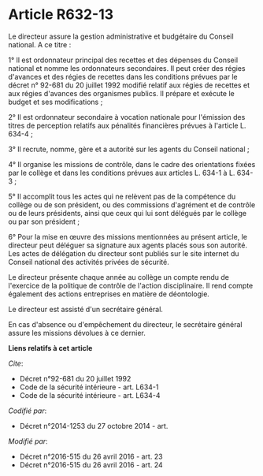 # Article R632-13

Le directeur assure la gestion administrative et budgétaire du Conseil national. A ce titre : 

1° Il est ordonnateur principal des recettes et des dépenses du Conseil national et nomme les ordonnateurs secondaires. Il
peut créer des régies d'avances et des régies de recettes dans les conditions prévues par le décret n° 92-681 du 20 juillet
1992 modifié relatif aux régies de recettes et aux régies d'avances des organismes publics. Il prépare et exécute le budget
et ses modifications ; 

2° Il est ordonnateur secondaire à vocation nationale pour l'émission des titres de perception relatifs aux pénalités
financières prévues à l'article L. 634-4 ; 

3° Il recrute, nomme, gère et a autorité sur les agents du Conseil national ; 

4° Il organise les missions de contrôle, dans le cadre des orientations fixées par le collège et dans les conditions prévues
aux articles L. 634-1 à L. 634-3 ; 

5° Il accomplit tous les actes qui ne relèvent pas de la compétence du collège ou de son président, ou des commissions
d'agrément et de contrôle ou de leurs présidents, ainsi que ceux qui lui sont délégués par le collège ou par son président ; 

6° Pour la mise en œuvre des missions mentionnées au présent article, le directeur peut déléguer sa signature aux agents
placés sous son autorité. Les actes de délégation du directeur sont publiés        sur le site internet du Conseil national
des activités privées de sécurité.

Le directeur présente chaque année au collège un compte rendu de l'exercice de la politique de contrôle de l'action
disciplinaire. Il rend compte également des actions entreprises en matière de déontologie.

Le directeur est assisté d'un secrétaire général.

En cas d'absence ou d'empêchement du directeur, le secrétaire général assure les missions dévolues à ce dernier.

**Liens relatifs à cet article**

_Cite_:

  - Décret n°92-681 du 20 juillet 1992
  - Code de la sécurité intérieure - art. L634-1
  - Code de la sécurité intérieure - art. L634-4

_Codifié par_:

  - Décret n°2014-1253 du 27 octobre 2014 - art.

_Modifié par_:

  - Décret n°2016-515 du 26 avril 2016 - art. 23
  - Décret n°2016-515 du 26 avril 2016 - art. 24
